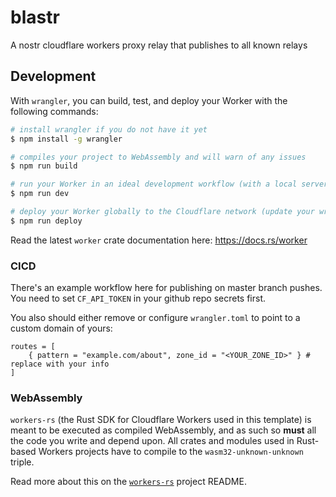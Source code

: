 # blastr

A nostr cloudflare workers proxy relay that publishes to all known relays

## Development

With `wrangler`, you can build, test, and deploy your Worker with the following commands:

```sh
# install wrangler if you do not have it yet
$ npm install -g wrangler

# compiles your project to WebAssembly and will warn of any issues
$ npm run build

# run your Worker in an ideal development workflow (with a local server, file watcher & more)
$ npm run dev

# deploy your Worker globally to the Cloudflare network (update your wrangler.toml file for configuration)
$ npm run deploy
```

Read the latest `worker` crate documentation here: https://docs.rs/worker

### CICD

There's an example workflow here for publishing on master branch pushes. You need to set `CF_API_TOKEN` in your github repo secrets first.

You also should either remove or configure `wrangler.toml` to point to a custom domain of yours:

```
routes = [
    { pattern = "example.com/about", zone_id = "<YOUR_ZONE_ID>" } # replace with your info
]
```

### WebAssembly

`workers-rs` (the Rust SDK for Cloudflare Workers used in this template) is meant to be executed as compiled WebAssembly, and as such so **must** all the code you write and depend upon. All crates and modules used in Rust-based Workers projects have to compile to the `wasm32-unknown-unknown` triple.

Read more about this on the [`workers-rs`](https://github.com/cloudflare/workers-rs) project README.
